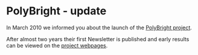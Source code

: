 # PolyBright - update

In March 2010 we informed you about the launch of the [PolyBright project](/content/Extending-process-limits-laser-polymer-welding).  
  
After almost two years their first Newsletter is published and early results can be viewed on the [project webpages](http://www.polybright.eu/145749.html). 